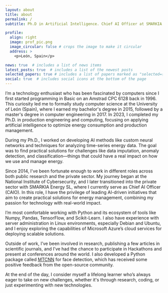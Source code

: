 ```yaml
---
layout: about
title: about
permalink: /
subtitle: Ph.D in Artificial Intelligence. Chief AI Officer at SMARKIA.

profile:
  align: right
  image: prof_pic.png
  image_circular: false # crops the image to make it circular
  address: >
    <p>León, Spain</p>

news: true  # includes a list of news items
latest_posts: true  # includes a list of the newest posts
selected_papers: true # includes a list of papers marked as "selected={true}"
social: true  # includes social icons at the bottom of the page
---
```


I’m a technology enthusiast who has been fascinated by computers since I first started programming in Basic on an Amstrad CPC 6128 back in 1996. This curiosity led me to formally study computer science at the University of León (Spain), where I earned my bachelor's degree in 2015, followed by a master's degree in computer engineering in 2017. In 2023, I completed my Ph.D. in production engineering and computing, focusing on applying artificial intelligence to optimize energy consumption and production management.

During my Ph.D., I worked on developing AI methods like custom neural networks and techniques for analyzing time-series energy data. The goal was to find practical solutions for challenges like data imputation, anomaly detection, and classification—things that could have a real impact on how we use and manage energy.

Since 2014, I've been fortunate enough to work in different roles across both public research and the private sector. My journey began at the National Institute of Cybersecurity, and I later transitioned into the private sector with SMARKIA Energy SL, where I currently serve as Chief AI Officer (CAIO). In this role, I have the privilege of leading AI-driven initiatives that aim to create practical solutions for energy management, combining my passion for technology with real-world impact.

I’m most comfortable working with Python and its ecosystem of tools like Numpy, Pandas, TensorFlow, and Scikit-Learn. I also have experience with server administration in Linux environments, especially Debian and Ubuntu, and I enjoy exploring the capabilities of Microsoft Azure’s cloud services for deploying scalable solutions.

Outside of work, I’ve been involved in research, publishing a few articles in scientific journals, and I’ve had the chance to participate in Hackathons and present at conferences around the world. I also developed a Python package called [MTCNN](https://github.com/ipazc/mtcnn) for face detection, which has received some positive feedback from the open-source community.

At the end of the day, I consider myself a lifelong learner who’s always eager to take on new challenges, whether it's through research, coding, or just experimenting with new technologies.
